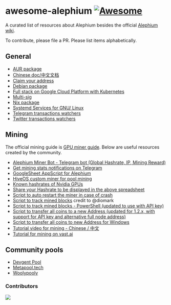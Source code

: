 # awesome-alephium [![Awesome](https://awesome.re/badge.svg)](https://github.com/alephium/awesome-alephium)

A curated list of resources about Alephium besides the official [Alephium wiki](https://wiki.alephium.org).

To contribute, please file a PR. Please list items alphabetically.

## General

* [AUR package](https://aur.archlinux.org/packages/alephium-wallet-bin/)
* [Chinese doc/中文文档](https://github.com/Lbqds/alephium-docs)
* [Claim your address](https://gitlab.com/public-alephium/address2name)
* [Debian package](https://projects.iabsis.com/projects/alephium-pkg/wiki/How_to_install_Alephium_with_packages)
* [Full stack on Google Cloud Platform with Kubernetes](https://github.com/liuhongchao/alephium-stack)
* [Multi-sig](https://altco.notion.site/altco/alephium-b8c069de878f4820bbd1176cbcab9cc7)
* [Nix package](https://github.com/chloekek/alephium-nix)
* [Systemd Services for GNU/ Linux](https://gitlab.com/sven-hash/alephium/-/tree/main/systemd/system)
* [Telegram transactions watchers](https://t.me/alphwhalesalert)
* [Twitter transactions watchers](https://twitter.com/AlephiumWW)


## Mining

The official mining guide is [GPU miner guide](https://wiki.alephium.org/GPU-Miner-Guide.html). Below are useful resources created by the community.

* [Alephium Miner Bot - Telegram bot (Global Hashrate, IP, Mining Reward)](https://github.com/nguyenvinhlinh/alephium-miner-bot)
* [Get mining stats notifications on Telegram](https://gitlab.com/sven-hash/alephium/-/tree/main/alephium-bot)
* [GoogleSheet AppScript for Alephium](https://github.com/MrGoldenpioche/Alephium-GoogleAppScripts)
* [HiveOS custom miner for pool mining](https://gitlab.com/public-alephium/hiveos-custom)
* [Known hashrates of Nvidia GPUs](https://docs.google.com/spreadsheets/d/10eUjwGU-Kmw1XM1dDOKfdscOeShakSnjcBGzBT46rmc/edit?usp=sharing)
* [Share your Hashrate to be displayed in the above spreadsheet](https://forms.gle/cCMMZn6cRkQ4pXNx9)
* [Script to auto restart the miner in case of crash](https://gist.github.com/polarker/d7f7a9903106c6184cf76fad4e695294)
* [Script to track mined blocks](https://gist.github.com/polarker/e13a8898b4977d86c2c9d4b867341635) credit to @diomark
* [Script to track mined blocks - PowerShell (updated to use with API key)](https://gist.github.com/polarker/a21491d2d5aab1b5f2306b5f8b6f9b6e)
* [Script to transfer all coins to a new Address  (updated for 1.2.x, with support for API key and alternative full node address)](https://gist.github.com/diomark/727dc28a4d606e5b4c1143c0a07f2423)
* [Script to transfer all coins to new Address for Windows](https://github.com/skitsur-dev/alephium-sweep-all-script/blob/main/sweep-all.ps1)
* [Tutorial video for mining - Chinese / 中文](https://www.youtube.com/watch?v=-hLQDnth0iM)
* [Tutorial for mining on vast.ai](https://github.com/diomark/alph/blob/main/miningAlphOnVast.md)

## Community pools

* [Devgent Pool](https://pool.devgent.net)
* [Metapool.tech](https://www.metapool.tech/dashboard)
* [Woolypooly](https://woolypooly.com/en/coin/alph)


### Contributors

<a href="https://github.com/alephium/awesome-alephium/graphs/contributors">
  <img src="https://contrib.rocks/image?repo=alephium/awesome-alephium" />
</a>
